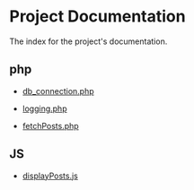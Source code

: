 # Project Documentation

The index for the project's documentation.

## php

- [db_connection.php][db_connection.php]

- [logging.php][logging.php]

- [fetchPosts.php][fetchPosts.php]

[db_connection.php]: db_connection.php.md
[logging.php]: logging.php.md
[fetchPosts.php]: fetchPosts.php.md

## JS

- [displayPosts.js][displayPosts.js]

[displayPosts.js]: displayPosts.js.md